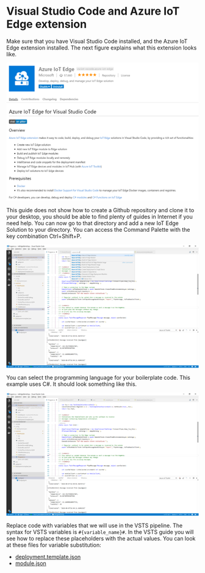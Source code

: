 # Visual Studio Code and Azure IoT Edge extension

Make sure that you have Visual Studio Code installed, and the Azure IoT Edge extension installed. The next figure explains what this extension looks like.

![VScode IoT Extension](pics/vsc_extension.PNG "VScode IoT Edge Extension")

This guide does not show how to create a Github repository and clone it to your desktop, you should be able to find plenty of guides in Internet if you need help. You can now go to that directory and add a new IoT Edge Solution to your directory. You can access the Command Palette with the key combination Ctrl+Shift+P.

![VScode Command Palette for IoT Edge](pics/vsc_palette.PNG "VScode Command Palette for IoT Edge")

You can select the programming language for your boilerplate code. This example uses C#. It should look something like this.

![VScode solution](pics/vsc.PNG "VScode solution")

Replace code with variables that we will use in the VSTS pipeline. The syntax for VSTS variables is `#{variable_name}#`. In the VSTS guide you will see how to replace these placeholders with the actual values. You can look at these files for variable substitution:

* [deployment.template.json](../IotEdgeWorkshop/deployment.template.json)
* [module.json](../IotEdgeWorkshop/FilterModule/module.json)

